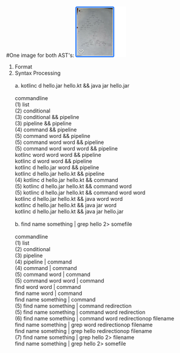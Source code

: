 #One image for both AST's: ![GitHub Logo](/Assignment6.png)
1. Format
2. Syntax Processing <br><br>
  a. kotlinc d hello.jar hello.kt && java jar hello.jar <br><br>
    commandline <br>
  (1) list <br>
  (2) conditional <br>
  (3) conditional && pipeline <br>
  (3) pipeline && pipeline <br>
  (4) command && pipeline <br>
  (5) command word && pipeline <br>
  (5) command word word && pipeline <br>
  (5) command word word word && pipeline <br>
    kotlinc word word word && pipeline <br>
    kotlinc d word word && pipeline <br>
    kotlinc d hello.jar word && pipeline <br>
    kotlinc d hello.jar hello.kt && pipeline <br>
  (4) kotlinc d hello.jar hello.kt && command <br>
  (5) kotlinc d hello.jar hello.kt && command word <br>
  (5) kotlinc d hello.jar hello.kt && command word word <br>
    kotlinc d hello.jar hello.kt && java word word <br>
    kotlinc d hello.jar hello.kt && java jar word <br>
    kotlinc d hello.jar hello.kt && java jar hello.jar <br><br>
  b. find name something | grep hello 2> somefile <br><br>
    commandline <br>
  (1) list <br>
  (2) conditional <br>
  (3) pipeline <br>
  (4) pipeline | command <br>
  (4) command | command <br>
  (5) command word | command <br>
  (5) command word word | command <br>
    find word word | command <br>
    find name word | command <br>
    find name something | command <br>
  (5) find name something | command redirection <br>
  (5) find name something | command word redirection <br>
  (6) find name something | command word redirectionop filename <br>
    find name something | grep word redirectionop filename <br>
    find name something | grep hello redirectionop filename <br>
  (7) find name something | grep hello 2> filename <br>
    find name something | grep hello 2> somefile
